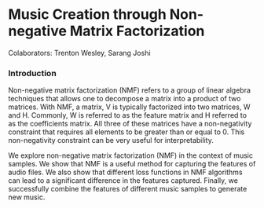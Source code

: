 # Music Creation through Non-negative Matrix Factorization
Colaborators: Trenton Wesley, Sarang Joshi

### Introduction

Non-negative matrix factorization (NMF) refers to a group of linear algebra techniques that allows
one to decompose a matrix into a product of two matrices. With NMF, a matrix, V is typically
factorized into two matrices, W and H. Commonly, W is referred to as the feature matrix and H
referred to as the coefficients matrix. All three of these matrices have a non-negativity constraint
that requires all elements to be greater than or equal to 0. This non-negativity constraint can be very
useful for interpretability. 

We explore non-negative matrix factorization (NMF) in the context of
music samples. We show that NMF is a useful method for capturing the features
of audio files. We also show that different loss functions in NMF algorithms can
lead to a significant difference in the features captured. Finally, we successfully
combine the features of different music samples to generate new music.
